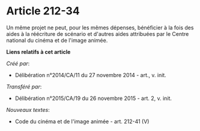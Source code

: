 # Article 212-34

Un même projet ne peut, pour les mêmes dépenses, bénéficier à la fois des aides à la réécriture de scénario et d'autres aides
attribuées par le Centre national du cinéma et de l'image animée.

**Liens relatifs à cet article**

_Créé par_:

  - Délibération n°2014/CA/11 du 27 novembre 2014 - art., v. init.

_Transféré par_:

  - Délibération n°2015/CA/19 du 26 novembre 2015 - art. 2, v. init.

_Nouveaux textes_:

  - Code du cinéma et de l'image animée - art. 212-41 (V)
